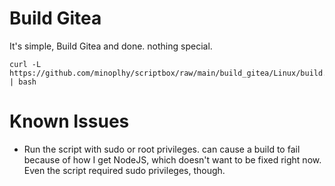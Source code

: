 # Build Gitea
It's simple, Build Gitea and done. nothing special.

```shell
curl -L https://github.com/minoplhy/scriptbox/raw/main/build_gitea/Linux/build.sh | bash
```

# Known Issues

- Run the script with sudo or root privileges. can cause a build to fail because of how I get NodeJS, which doesn't want to be fixed right now. Even the script required sudo privileges, though.